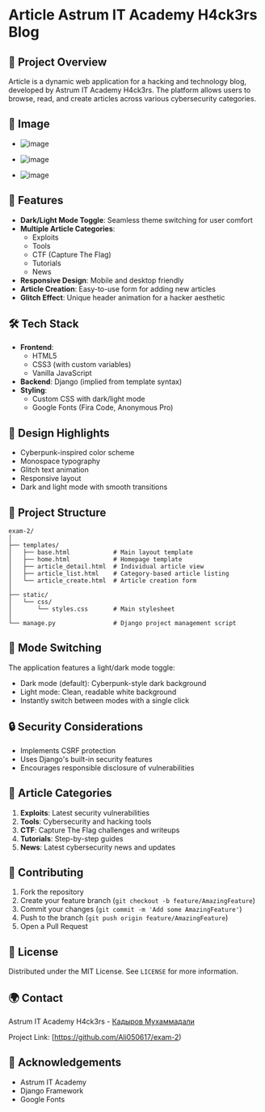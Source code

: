 
# Article Astrum IT Academy H4ck3rs Blog

## 🚀 Project Overview

Article is a dynamic web application for a hacking and technology blog, developed by Astrum IT Academy H4ck3rs. The platform allows users to browse, read, and create articles across various cybersecurity categories.

## 🌟 Image
- ![image](https://github.com/user-attachments/assets/a849145d-fe5f-4ab0-bb2b-a2f10eb343e7)


- ![image](https://github.com/user-attachments/assets/4d0cc4d7-ee4c-4442-a853-672b208fc341)

- ![image](https://github.com/user-attachments/assets/49accedb-a157-4d7f-8ec5-ff3f2cb55e0e)








## 🌟 Features

- **Dark/Light Mode Toggle**: Seamless theme switching for user comfort
- **Multiple Article Categories**:
  - Exploits
  - Tools
  - CTF (Capture The Flag)
  - Tutorials
  - News
- **Responsive Design**: Mobile and desktop friendly
- **Article Creation**: Easy-to-use form for adding new articles
- **Glitch Effect**: Unique header animation for a hacker aesthetic

## 🛠 Tech Stack

- **Frontend**: 
  - HTML5
  - CSS3 (with custom variables)
  - Vanilla JavaScript
- **Backend**: Django (implied from template syntax)
- **Styling**: 
  - Custom CSS with dark/light mode
  - Google Fonts (Fira Code, Anonymous Pro)

## 🎨 Design Highlights

- Cyberpunk-inspired color scheme
- Monospace typography
- Glitch text animation
- Responsive layout
- Dark and light mode with smooth transitions

## 📂 Project Structure

```
exam-2/
│
├── templates/
│   ├── base.html            # Main layout template
│   ├── home.html            # Homepage template
│   ├── article_detail.html  # Individual article view
│   ├── article_list.html    # Category-based article listing
│   └── article_create.html  # Article creation form
│
├── static/
│   └── css/
│       └── styles.css       # Main stylesheet
│
└── manage.py                # Django project management script
```



## 🌈 Mode Switching

The application features a light/dark mode toggle:
- Dark mode (default): Cyberpunk-style dark background
- Light mode: Clean, readable white background
- Instantly switch between modes with a single click

## 🔒 Security Considerations

- Implements CSRF protection
- Uses Django's built-in security features
- Encourages responsible disclosure of vulnerabilities

## 📝 Article Categories

1. **Exploits**: Latest security vulnerabilities
2. **Tools**: Cybersecurity and hacking tools
3. **CTF**: Capture The Flag challenges and writeups
4. **Tutorials**: Step-by-step guides
5. **News**: Latest cybersecurity news and updates

## 🤝 Contributing

1. Fork the repository
2. Create your feature branch (`git checkout -b feature/AmazingFeature`)
3. Commit your changes (`git commit -m 'Add some AmazingFeature'`)
4. Push to the branch (`git push origin feature/AmazingFeature`)
5. Open a Pull Request

## 📄 License

Distributed under the MIT License. See `LICENSE` for more information.

## 🌍 Contact

Astrum IT Academy H4ck3rs - <a href="https://github.com/Ali050617">Кадыров Мухаммадали</a>

Project Link: [https://github.com/Ali050617/exam-2)

## 🎉 Acknowledgements

- Astrum IT Academy
- Django Framework
- Google Fonts
